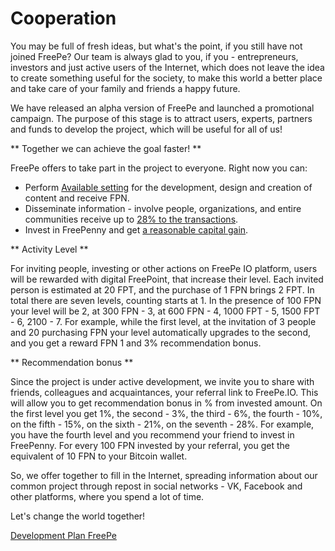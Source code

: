 # Cooperation

You may be full of fresh ideas, but what's the point, if you still have not joined FreePe? Our team is always glad to you, if you - entrepreneurs, investors and just active users of the Internet, which does not leave the idea to create something useful for the society, to make this world a better place and take care of your family and friends a happy future.

We have released an alpha version of FreePe and launched a promotional campaign. The purpose of this stage is to attract users, experts, partners and funds to develop the project, which will be useful for all of us!

** Together we can achieve the goal faster! **

FreePe offers to take part in the project to everyone. Right now you can:
* Perform [Available setting](https://pintask.me/board/vPsfuf2sawcaDyt6b) for the development, design and creation of content and receive FPN.
* Disseminate information - involve people, organizations, and entire communities receive up to [28% to the transactions](https://freepe.info/ru/polzovatelskoe_soglashenie.html).
* Invest in FreePenny and get [a reasonable capital gain](https://docs.google.com/spreadsheets/d/15qjeMWLIXKBcD7hW5LufVvJnaPi1_A1x69Iu8WOBMTw/edit?usp=sharing).

** Activity Level **

For inviting people, investing or other actions on FreePe IO platform, users will be rewarded with digital FreePoint, that increase their level. Each invited person is estimated at 20 FPT, and the purchase of 1 FPN brings 2 FPT. In total there are seven levels, counting starts at 1. In the presence of 100 FPN your level will be 2, at 300 FPN - 3, at 600 FPN - 4, 1000 FPT - 5, 1500 FPT - 6, 2100 - 7.
For example, while the first level, at the invitation of 3 people and 20 purchasing FPN your level automatically upgrades to the second, and you get a reward FPN 1 and 3% recommendation bonus.

** Recommendation bonus **

Since the project is under active development, we invite you to share with friends, colleagues and acquaintances, your referral link to FreePe.IO. This will allow you to get recommendation bonus in % from invested amount.
On the first level you get 1%, the second - 3%, the third - 6%, the fourth - 10%, on the fifth - 15%, on the sixth - 21%, on the seventh - 28%.
For example, you have the fourth level and you recommend your friend to invest in FreePenny. For every 100 FPN invested by your referral, you get the equivalent of 10 FPN to your Bitcoin wallet.

So, we offer together to fill in the Internet, spreading information about our common project through repost in social networks - VK, Facebook and other platforms, where you spend a lot of time.

Let's change the world together!

[Development Plan FreePe](https://freepe.info/ru/plan.html)